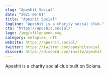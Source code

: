 ```yaml
---
slug: "Apeshit Social"
date: "2021-06-01"
title: "Apeshit Social"
logline: "Apeshit is a charity social club."
cta: "https://apeshit.social/"
logo: /img/<filename>.svg
category: metaplex, nft
website: https://apeshit.social/
twitter: https://twitter.com/apeshitsocial
discord: https://discord.com/invite/apeshit
---
```


Apeshit is a charity social club built on Solana.